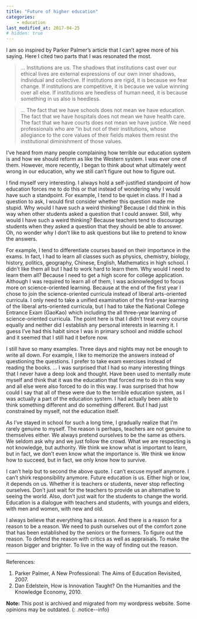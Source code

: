 ```yaml
---
title: "Future of higher education"
categories: 
    - education
last_modified_at: 2017-04-25
# hidden: true
---
```


I am so inspired by Parker Palmer’s article that I can’t agree more of his saying. Here I cited two parts that I was resonated the most.

> … Institutions are us. The shadows that institutions cast over our ethical lives are external expressions of our own inner shadows, individual and collective. If institutions are rigid, it is because we fear change. If institutions are competitive, it is because we value winning over all else. If institutions are heedless of human need, it is because something in us also is heedless.

> … The fact that we have schools does not mean we have education. The fact that we have hospitals does not mean we have health care. The fact that we have courts does not mean we have justice. We need professionals who are “in but not of their institutions, whose allegiance to the core values of their fields makes them resist the institutional diminishment of those values.

I’ve heard from many people complaining how terrible our education system is and how we should reform as like the Western system. I was ever one of them. However, more recently, I began to think about what ultimately went wrong in our education, why we still can’t figure out how to figure out.

I find myself very interesting. I always hold a self-justified standpoint of how education forces me to do this or that instead of wondering why I would have such a standpoint. For example, I tend to be quiet in class. If I had a question to ask, I would first consider whether this question made me stupid. Why would I have such a weird thinking? Because I did think in this way when other students asked a question that I could answer. Still, why would I have such a weird thinking? Because teachers tend to discourage students when they asked a question that they should be able to answer. Oh, no wonder why I don’t like to ask questions but like to pretend to know the answers.

For example, I tend to differentiate courses based on their importance in the exams. In fact, I had to learn all classes such as physics, chemistry, biology, history, politics, geography, Chinese, English, Mathematics in high school. I didn’t like them all but I had to work hard to learn them. Why would I need to learn them all? Because I need to get a high score for college application. Although I was required to learn all of them, I was acknowledged to focus more on science-oriented learning. Because at the end of the first year I chose to join the science-oriented curricula instead of liberal arts-oriented curricula. I only need to take a unified examination of the first-year learning of the liberal arts-oriented curricula, but I had to take the National College Entrance Exam (GaoKao) which including the all three-year learning of science-oriented curricula. The point here is that I didn’t treat every course equally and neither did I establish any personal interests in learning it. I guess I’ve had this habit since I was in primary school and middle school and it seemed that I still had it before now.

I still have so many examples. Three days and nights may not be enough to write all down. For example, I like to memorize the answers instead of questioning the questions. I prefer to take exam exercises instead of reading the books. … I was surprised that I had so many interesting things that I never have a deep look and thought. Have been used to mentally mute myself and think that it was the education that forced me to do in this way and all else were also forced to do in this way. I was surprised that how could I say that all of these were due to the terrible education system, as I was actually a part of the education system. I had actually been able to think something different and do something different. But I had just constrained by myself, not the education itself.

As I’ve stayed in school for such a long time, I gradually realize that I’m rarely genuine to myself. The reason is perhaps, teachers are not genuine to themselves either. We always pretend ourselves to be the same as others. We seldom ask why and we just follow the crowd. What we are respecting is not knowledge, but authority. We think we know what is important to learn, but in fact, we don’t even know what the importance is. We think we know how to succeed, but in fact, we only know how to survive.

I can’t help but to second the above quote. I can’t excuse myself anymore. I can’t shirk responsibility anymore. Future education is us. Either high or low, it depends on us. Whether it is teachers or students, never stop reflecting ourselves. Don’t just wait for the teachers to provide us an alternative to seeing the world. Also, don’t just wait for the students to change the world. Education is a dialogue with teachers and students, with youngs and elders, with men and women, with new and old.

I always believe that everything has a reason. And there is a reason for a reason to be a reason. We need to push ourselves out of the comfort zone that has been established by the seniors or the formers. To figure out the reason. To defend the reason with critics as well as appraisals. To make the reason bigger and brighter. To live in the way of finding out the reason.

----
References:

1. Parker Palmer, A New Professional: The Aims of Education Revisited, 2007.
2. Dan Edelstein, How is Innovation Taught? On the Humanities and the Knowledge Economy, 2010.

**Note:** This post is archived and migrated from my wordpress website. Some opinions may be outdated.
{: .notice--info}
